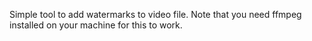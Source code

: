 Simple tool to add watermarks to video file. Note that you need ffmpeg installed on your machine for this to work.